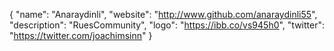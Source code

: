{
  "name": "Anaraydinli",
  "website": "http://www.github.com/anaraydinli55",
  "description": "RuesCommunity",
  "logo": "https://ibb.co/vs945h0",
  "twitter": "https://twitter.com/joachimsinn"
}

